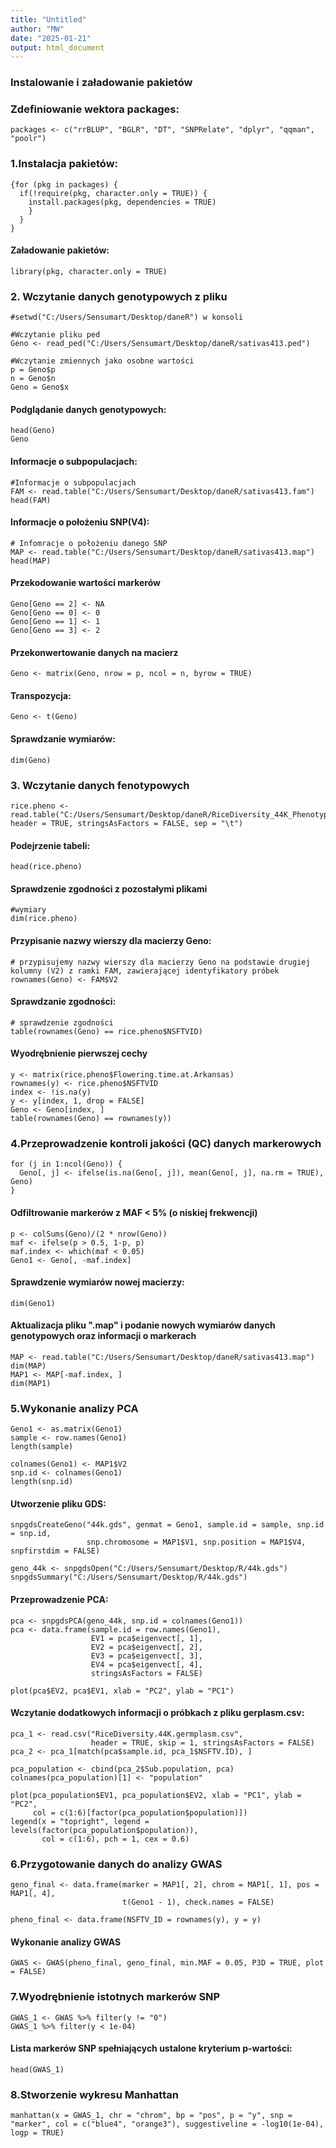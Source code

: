 ```yaml
---
title: "Untitled"
author: "MW"
date: "2025-01-21"
output: html_document
---
```


### Instalowanie i załadowanie pakietów

### Zdefiniowanie wektora packages:

```{r}
packages <- c("rrBLUP", "BGLR", "DT", "SNPRelate", "dplyr", "qqman", "poolr")
```

### 1.Instalacja pakietów:

```{r}
{for (pkg in packages) {
  if(!require(pkg, character.only = TRUE)) {
    install.packages(pkg, dependencies = TRUE)
    }
  }
}
```

#### Załadowanie pakietów:

```{r}
library(pkg, character.only = TRUE)
```

### 2. Wczytanie danych genotypowych z pliku

```{r}
#setwd("C:/Users/Sensumart/Desktop/daneR") w konsoli

#Wczytanie pliku ped
Geno <- read_ped("C:/Users/Sensumart/Desktop/daneR/sativas413.ped")

#Wczytanie zmiennych jako osobne wartości
p = Geno$p
n = Geno$n
Geno = Geno$x
```

#### Podglądanie danych genotypowych:

```{r}
head(Geno)
Geno
```

#### Informacje o subpopulacjach:

```{r}
#Informacje o subpopulacjach 
FAM <- read.table("C:/Users/Sensumart/Desktop/daneR/sativas413.fam")
head(FAM)
```

#### Informacje o położeniu **SNP(V4)**:

```{r}
# Infomracje o położeniu danego SNP
MAP <- read.table("C:/Users/Sensumart/Desktop/daneR/sativas413.map")
head(MAP)
```

#### Przekodowanie wartości markerów

```{r}
Geno[Geno == 2] <- NA
Geno[Geno == 0] <- 0
Geno[Geno == 1] <- 1
Geno[Geno == 3] <- 2
```

#### Przekonwertowanie danych na macierz

```{r}
Geno <- matrix(Geno, nrow = p, ncol = n, byrow = TRUE)
```

#### Transpozycja:

```{r}
Geno <- t(Geno)
```

#### Sprawdzanie wymiarów:

```{r}
dim(Geno)
```

### 3. Wczytanie danych fenotypowych

```{r}
rice.pheno <- read.table("C:/Users/Sensumart/Desktop/daneR/RiceDiversity_44K_Phenotypes_34traits_PLINK.txt", header = TRUE, stringsAsFactors = FALSE, sep = "\t")
```

#### Podejrzenie tabeli:

```{r}
head(rice.pheno)
```

#### Sprawdzenie zgodności z pozostałymi plikami

```{r}
#wymiary
dim(rice.pheno)
```

#### Przypisanie nazwy wierszy dla macierzy Geno:

```{r}
# przypisujemy nazwy wierszy dla macierzy Geno na podstawie drugiej kolumny (V2) z ramki FAM, zawierającej identyfikatory próbek
rownames(Geno) <- FAM$V2
```

#### Sprawdzanie zgodności:

```{r}
# sprawdzenie zgodności
table(rownames(Geno) == rice.pheno$NSFTVID)
```

#### Wyodrębnienie pierwszej cechy

```{r}
y <- matrix(rice.pheno$Flowering.time.at.Arkansas)
rownames(y) <- rice.pheno$NSFTVID
index <- !is.na(y)
y <- y[index, 1, drop = FALSE]
Geno <- Geno[index, ]
table(rownames(Geno) == rownames(y))
```

### 4.Przeprowadzenie kontroli jakości (QC) danych markerowych

```{r}
for (j in 1:ncol(Geno)) {
  Geno[, j] <- ifelse(is.na(Geno[, j]), mean(Geno[, j], na.rm = TRUE), Geno)
}
```

#### Odfiltrowanie markerów z MAF \< 5% (o niskiej frekwencji)

```{r}
p <- colSums(Geno)/(2 * nrow(Geno))
maf <- ifelse(p > 0.5, 1-p, p)
maf.index <- which(maf < 0.05)
Geno1 <- Geno[, -maf.index]
```

#### Sprawdzenie wymiarów nowej macierzy:

```{r}
dim(Geno1)
```

#### Aktualizacja pliku ".map" i podanie nowych wymiarów danych genotypowych oraz informacji o markerach

```{r}
MAP <- read.table("C:/Users/Sensumart/Desktop/daneR/sativas413.map")
dim(MAP)
MAP1 <- MAP[-maf.index, ]
dim(MAP1)
```

### 5.Wykonanie analizy PCA

```{r}
Geno1 <- as.matrix(Geno1)
sample <- row.names(Geno1)
length(sample)

colnames(Geno1) <- MAP1$V2
snp.id <- colnames(Geno1)
length(snp.id)
```

#### Utworzenie pliku GDS:

```{r}
snpgdsCreateGeno("44k.gds", genmat = Geno1, sample.id = sample, snp.id = snp.id, 
                 snp.chromosome = MAP1$V1, snp.position = MAP1$V4, snpfirstdim = FALSE)

geno_44k <- snpgdsOpen("C:/Users/Sensumart/Desktop/R/44k.gds")
snpgdsSummary("C:/Users/Sensumart/Desktop/R/44k.gds")
```

#### Przeprowadzenie PCA:

```{r}
pca <- snpgdsPCA(geno_44k, snp.id = colnames(Geno1))
pca <- data.frame(sample.id = row.names(Geno1), 
                  EV1 = pca$eigenvect[, 1], 
                  EV2 = pca$eigenvect[, 2], 
                  EV3 = pca$eigenvect[, 3], 
                  EV4 = pca$eigenvect[, 4], 
                  stringsAsFactors = FALSE)

plot(pca$EV2, pca$EV1, xlab = "PC2", ylab = "PC1")
```

#### Wczytanie dodatkowych informacji o próbkach z pliku gerplasm.csv:

```{r}
pca_1 <- read.csv("RiceDiversity.44K.germplasm.csv", 
                  header = TRUE, skip = 1, stringsAsFactors = FALSE)
pca_2 <- pca_1[match(pca$sample.id, pca_1$NSFTV.ID), ]

pca_population <- cbind(pca_2$Sub.population, pca)
colnames(pca_population)[1] <- "population"

plot(pca_population$EV1, pca_population$EV2, xlab = "PC1", ylab = "PC2", 
     col = c(1:6)[factor(pca_population$population)])
legend(x = "topright", legend = levels(factor(pca_population$population)), 
       col = c(1:6), pch = 1, cex = 0.6)
```

### 6.Przygotowanie danych do analizy GWAS

```{r}
geno_final <- data.frame(marker = MAP1[, 2], chrom = MAP1[, 1], pos = MAP1[, 4], 
                         t(Geno1 - 1), check.names = FALSE)

pheno_final <- data.frame(NSFTV_ID = rownames(y), y = y)
```

#### Wykonanie analizy GWAS

```{r}
GWAS <- GWAS(pheno_final, geno_final, min.MAF = 0.05, P3D = TRUE, plot = FALSE)
```

### 7.Wyodrębnienie istotnych markerów SNP

```{r}
GWAS_1 <- GWAS %>% filter(y != "0")
GWAS_1 %>% filter(y < 1e-04)
```

#### Lista markerów SNP spełniających ustalone kryterium p-wartości:

```{r}
head(GWAS_1)
```

### 8.Stworzenie wykresu Manhattan
```{r}
manhattan(x = GWAS_1, chr = "chrom", bp = "pos", p = "y", snp = "marker", col = c("blue4", "orange3"), suggestiveline = -log10(1e-04), logp = TRUE)
```
